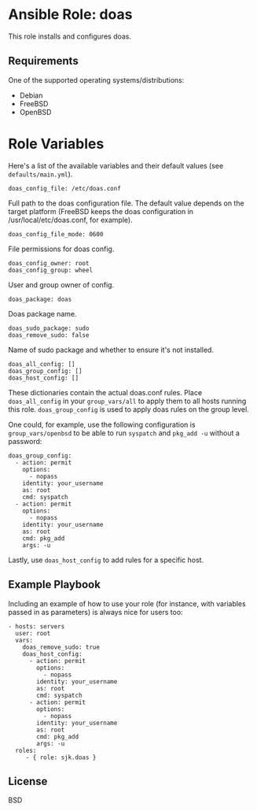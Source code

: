 # Ansible Role: doas

This role installs and configures doas.

## Requirements

One of the supported operating systems/distributions:

* Debian
* FreeBSD
* OpenBSD


# Role Variables

Here's a list of the available variables and their default values (see `defaults/main.yml`).

    doas_config_file: /etc/doas.conf

Full path to the doas configuration file. The default value depends on the
target platform (FreeBSD keeps the doas configuration in /usr/local/etc/doas.conf, for example).

    doas_config_file_mode: 0600
    
File permissions for doas config. 

    doas_config_owner: root
    doas_config_group: wheel

User and group owner of config.

    doas_package: doas

Doas package name.

    doas_sudo_package: sudo
    doas_remove_sudo: false

Name of sudo package and whether to ensure it's not installed.

    doas_all_config: []
    doas_group_config: []
    doas_host_config: []

These dictionaries contain the actual doas.conf rules. Place `doas_all_config`
in your `group_vars/all` to apply them to all hosts running this role. 
`doas_group_config` is used to apply doas rules on the group level. 


One could, for example, use the following configuration is `group_vars/openbsd`
to be able to run `syspatch` and `pkg_add -u` without a password:

    doas_group_config:
      - action: permit
        options:
          - nopass
        identity: your_username
        as: root
        cmd: syspatch
      - action: permit
        options:
          - nopass
        identity: your_username
        as: root
        cmd: pkg_add
        args: -u

Lastly, use `doas_host_config` to add rules for a specific host.


Example Playbook
----------------

Including an example of how to use your role (for instance, with variables passed in as parameters) is always nice for users too:

    - hosts: servers
      user: root
      vars:
        doas_remove_sudo: true
        doas_host_config:
          - action: permit
            options:
              - nopass
            identity: your_username
            as: root
            cmd: syspatch
          - action: permit
            options:
              - nopass
            identity: your_username
            as: root
            cmd: pkg_add
            args: -u
      roles:
         - { role: sjk.doas }

License
-------

BSD
